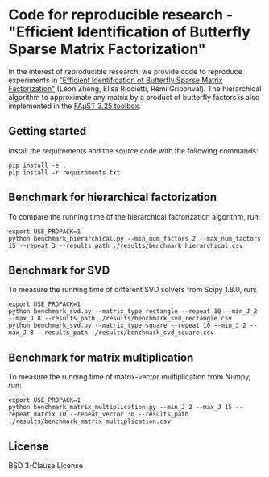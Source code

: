# Code for reproducible research - "Efficient Identification of Butterfly Sparse Matrix Factorization"

In the interest of reproducible research, we provide code to reproduce experiments in 
["Efficient Identification of Butterfly Sparse Matrix Factorization"](https://arxiv.org/abs/2110.01230) 
(Léon Zheng, Elisa Riccietti, Rémi Gribonval).
The hierarchical algorithm to approximate any matrix by a product of butterfly factors is also implemented in 
the [FAµST 3.25 toolbox](https://faust.inria.fr).

## Getting started

Install the requirements and the source code with the following commands:
```
pip install -e .
pip install -r requirements.txt
```

## Benchmark for hierarchical factorization
To compare the running time of the hierarchical factorization algorithm, run:
```
export USE_PROPACK=1
python benchmark_hierarchical.py --min_num_factors 2 --max_num_factors 15 --repeat 3 --results_path ./results/benchmark_hierarchical.csv
```

## Benchmark for SVD
To measure the running time of different SVD solvers from Scipy 1.8.0, run:
```
export USE_PROPACK=1
python benchmark_svd.py --matrix_type rectangle --repeat 10 --min_J 2 --max_J 8 --results_path ./results/benchmark_svd_rectangle.csv
python benchmark_svd.py --matrix_type square --repeat 10 --min_J 2 --max_J 8 --results_path ./results/benchmark_svd_square.csv
```

## Benchmark for matrix multiplication
To measure the running time of matrix-vector multiplication from Numpy, run:
```
export USE_PROPACK=1
python benchmark_matrix_multiplication.py --min_J 2 --max_J 15 --repeat_matrix 10 --repeat_vector 30 --results_path ./results/benchmark_matrix_multiplication.csv
```

## License
BSD 3-Clause License
